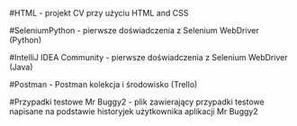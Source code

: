 #HTML - projekt CV przy użyciu HTML and CSS

#SeleniumPython - pierwsze doświadczenia z Selenium WebDriver (Python)

#IntelliJ IDEA Community - pierwsze doświadczenia z Selenium WebDriver (Java)

#Postman - Postman kolekcja i środowisko (Trello)

#Przypadki testowe Mr Buggy2 - plik zawierający przypadki testowe napisane na podstawie historyjek użytkownika aplikacji Mr Buggy2

